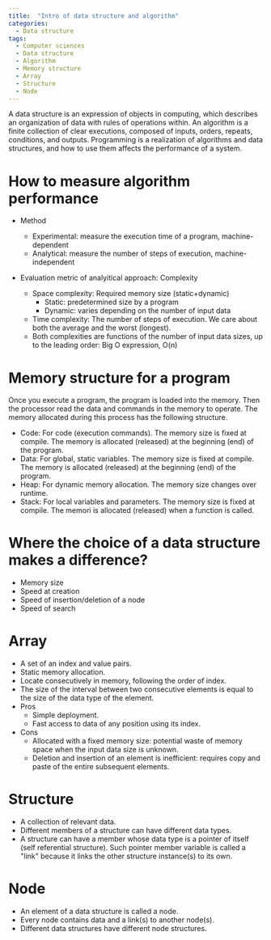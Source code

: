 ```yaml
---
title:  "Intro of data structure and algorithm"
categories:
  - Data structure
tags:
  - Computer sciences
  - Data structure
  - Algorithm
  - Memory structure
  - Array
  - Structure
  - Node
---
```



A data structure is an expression of objects in computing,
which describes an organization of data with rules of operations within.
An algorithm is a finite collection of clear executions, composed of inputs, orders, repeats, conditions, and outputs. 
Programming is a realization of algorithms and data structures, and how to use them affects the performance of a system.


# How to measure algorithm performance
- Method
    - Experimental: measure the execution time of a program, machine-dependent
    - Analytical: measure the number of steps of execution, machine-independent

- Evaluation metric of analyitical approach: Complexity
    - Space complexity: Required memory size (static+dynamic)
        - Static: predetermined size by a program
        - Dynamic: varies depending on the number of input data
    - Time complexity: The number of steps of execution. We care about both the average and the worst (longest).
    - Both complexities are functions of the number of input data sizes, up to the leading order: Big O expression, O(n)


# Memory structure for a program
Once you execute a program, the program is loaded into the memory. 
Then the processor read the data and commands in the memory to operate.
The memory allocated during this process has the following structure. 
- Code: For code (execution commands). The memory size is fixed at compile. The memory is allocated (released)  at the beginning (end) of the program.
- Data: For global, static variables. The memory size is fixed at compile. The memory is allocated (released) at the beginning (end) of the program.
- Heap: For dynamic memory allocation. The memory size changes over runtime.
- Stack: For local variables and parameters. The memory size is fixed at compile. The memori is allocated (released) when a function is called.


# Where the choice of a data structure makes a difference?
- Memory size
- Speed at creation 
- Speed of insertion/deletion of a node
- Speed of search


# Array
- A set of an index and value pairs.
- Static memory allocation.
- Locate consecutively in memory, following the order of index.
- The size of the interval between two consecutive elements is equal to the size of the data type of the element.
- Pros
    - Simple deployment.
    - Fast access to data of any position using its index.
- Cons
    - Allocated with a fixed memory size: potential waste of memory space when the input data size is unknown.
    - Deletion and insertion of an element is inefficient: requires copy and paste of the entire subsequent elements.

# Structure
- A collection of relevant data.
- Different members of a structure can have different data types.
- A structure can have a member whose data type is a pointer of itself (self referential structure). Such pointer member variable is called a "link" because it links the other structure instance(s) to its own.

# Node
- An element of a data structure is called a node.
- Every node contains data and a link(s) to another node(s).
- Different data structures have different node structures.